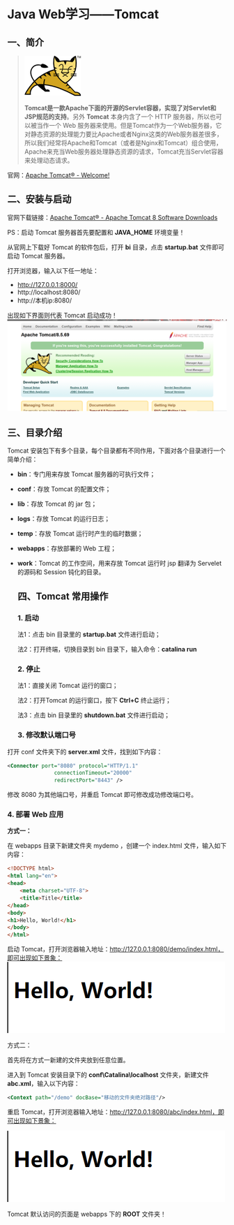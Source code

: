 # Java Web学习——Tomcat

## 一、简介

> ![image.png](https://raw.githubusercontent.com/wlynxg/pic/main/2025/06/01/20250601-231428.png)
>
> **Tomcat是一款Apache下面的开源的Servlet容器，实现了对Servlet和JSP规范的支持**。另外 **Tomcat** 本身内含了一个 HTTP 服务器，所以也可以被当作一个 Web 服务器来使用。但是Tomcat作为一个Web服务器，它对静态资源的处理能力要比Apache或者Nginx这类的Web服务器差很多，所以我们经常将Apache和Tomcat（或者是Nginx和Tomcat）组合使用，Apache来充当Web服务器处理静态资源的请求，Tomcat充当Servlet容器来处理动态请求。

官网：[Apache Tomcat® - Welcome!](https://tomcat.apache.org/)

## 二、安装与启动

官网下载链接：[Apache Tomcat® - Apache Tomcat 8 Software Downloads](https://tomcat.apache.org/download-80.cgi)

PS：启动 Tomcat 服务器首先要配置和 **JAVA_HOME** 环境变量！

从官网上下载好 Tomcat 的软件包后，打开 **bi** 目录，点击 **startup.bat** 文件即可启动 Tomcat 服务器。

打开浏览器，输入以下任一地址：

- http://127.0.0.1:8000/
- http://localhost:8080/
- http://本机ip:8080/

出现如下界面则代表 Tomcat 启动成功！
![image.png](https://raw.githubusercontent.com/wlynxg/pic/main/2025/06/01/20250601-183516.png)


## 三、目录介绍

Tomcat 安装包下有多个目录，每个目录都有不同作用，下面对各个目录进行一个简单介绍：

- **bin**：专门用来存放 Tomcat 服务器的可执行文件；

- **conf**：存放 Tomcat 的配置文件；

- **lib**：存放 Tomcat 的 jar 包；

- **logs**：存放 Tomcat 的运行日志；

- **temp**：存放 Tomcat 运行时产生的临时数据；

- **webapps**：存放部署的 Web 工程；

- **work**：Tomcat 的工作空间，用来存放 Tomcat 运行时 jsp 翻译为 Servelet 的源码和 Session 钝化的目录。

  ## 四、Tomcat 常用操作

  ### 1. 启动

  法1：点击  bin 目录里的 **startup.bat** 文件进行启动；

  法2：打开终端，切换目录到 bin 目录下，输入命令：**catalina run**

  ### 2. 停止

  法1：直接关闭 Tomcat 运行的窗口；

  法2：打开Tomcat 的运行窗口，按下 **Ctrl+C** 终止运行；

  法3：点击  bin 目录里的 **shutdown.bat** 文件进行启动；

  ### 3. 修改默认端口号

打开 conf 文件夹下的 **server.xml** 文件，找到如下内容：

```xml
<Connector port="8080" protocol="HTTP/1.1"
               connectionTimeout="20000"
               redirectPort="8443" />
```

修改 8080 为其他端口号，并重启 Tomcat 即可修改成功修改端口号。

### 4. 部署 Web 应用

**方式一：**

在 webapps 目录下新建文件夹 mydemo ，创建一个 index.html 文件，输入如下内容：

```html
<!DOCTYPE html>
<html lang="en">
<head>
    <meta charset="UTF-8">
    <title>Title</title>
</head>
<body>
<h1>Hello, World!</h1>
</body>
</html>
```

启动 Tomcat，打开浏览器输入地址：http://127.0.0.1:8080/demo/index.html，即可出现如下景象：
![image.png](https://raw.githubusercontent.com/wlynxg/pic/main/2025/06/01/20250601-183528.png)


方式二：

首先将在方式一新建的文件夹放到任意位置。

进入到 Tomcat 安装目录下的 **conf\Catalina\localhost** 文件夹，新建文件 **abc.xml**，输入以下内容：

```xml
<Context path="/demo" docBase="移动的文件夹绝对路径"/>
```

重启 Tomcat，打开浏览器输入地址：http://127.0.0.1:8080/abc/index.html，即可出现如下景象：

![image.png](https://raw.githubusercontent.com/wlynxg/pic/main/2025/06/01/20250601-183542.png)

Tomcat 默认访问的页面是 webapps 下的 **ROOT** 文件夹！

